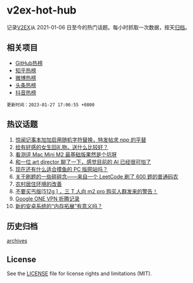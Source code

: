 # v2ex-hot-hub

 记录[V2EX](https://www.v2ex.com/)从 2021-01-06 日至今的热门话题。每小时抓取一次数据，按天[归档](archives)。
 
 ## 相关项目

- [GitHub热榜](https://github.com/snaildev/github-hot-hub)
- [知乎热榜](https://github.com/snaildev/zhihu-hot-hub)
- [微博热榜](https://github.com/snaildev/weibo-hot-hub)
- [头条热榜](https://github.com/snaildev/toutiao-hot-hub)
- [抖音热榜](https://github.com/snaildev/douyin-hot-hub)


 `更新时间：2023-01-27 17:06:55 +0800`

## 热议话题

1. [惊闻记事本加加启用随机字符替换，特发帖求 npp 的平替](https://www.v2ex.com/t/910777)
1. [给有好感的女生回礼物，送什么比较好？](https://www.v2ex.com/t/910730)
1. [看测评 Mac Mini M2 最基础版果然是个坑呀](https://www.v2ex.com/t/910841)
1. [和一位 art director 聊了一下，感觉目前的 AI 已经很可怕了](https://www.v2ex.com/t/910801)
1. [现在还有什么适合摸鱼的 PC 版网站吗？](https://www.v2ex.com/t/910783)
1. [关于刷题的一些碎碎念——来自一个 LeetCode 刷了 600 题的普通码农](https://www.v2ex.com/t/910785)
1. [农村居住环境的改善](https://www.v2ex.com/t/910807)
1. [不要买丐版[512g ] ，三 T 人向 m2 pro 购买人群发来的警告！](https://www.v2ex.com/t/910782)
1. [Google ONE VPN 折腾记录](https://www.v2ex.com/t/910836)
1. [新的安卓系统的“内存拓展”有意义吗？](https://www.v2ex.com/t/910834)

## 历史归档

[archives](archives)

## License

See the [LICENSE](LICENSE) file for license rights and limitations (MIT).
